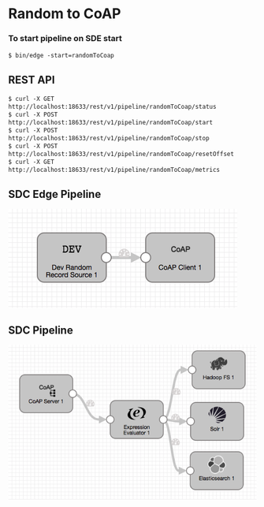 # Random to CoAP

### To start pipeline on SDE start

    $ bin/edge -start=randomToCoap

## REST API

    $ curl -X GET http://localhost:18633/rest/v1/pipeline/randomToCoap/status
    $ curl -X POST http://localhost:18633/rest/v1/pipeline/randomToCoap/start
    $ curl -X POST http://localhost:18633/rest/v1/pipeline/randomToCoap/stop
    $ curl -X POST http://localhost:18633/rest/v1/pipeline/randomToCoap/resetOffset
    $ curl -X GET http://localhost:18633/rest/v1/pipeline/randomToCoap/metrics


## SDC Edge Pipeline

![Image of SDC Edge Pipeline](edge.png)


## SDC Pipeline

![Image of SDC Pipeline](sdccoap.png)

